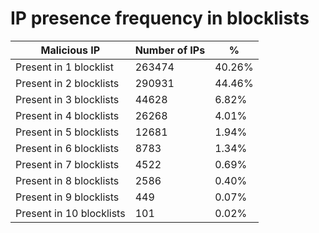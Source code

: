# IP presence frequency in blocklists
| Malicious IP | Number of IPs | % |
|----|----|----|
| Present in 1 blocklist | 263474 | 40.26% |
| Present in 2 blocklists | 290931 | 44.46% |
| Present in 3 blocklists | 44628 | 6.82% |
| Present in 4 blocklists | 26268 | 4.01% |
| Present in 5 blocklists | 12681 | 1.94% |
| Present in 6 blocklists | 8783 | 1.34% |
| Present in 7 blocklists | 4522 | 0.69% |
| Present in 8 blocklists | 2586 | 0.40% |
| Present in 9 blocklists | 449 | 0.07% |
| Present in 10 blocklists | 101 | 0.02% |
